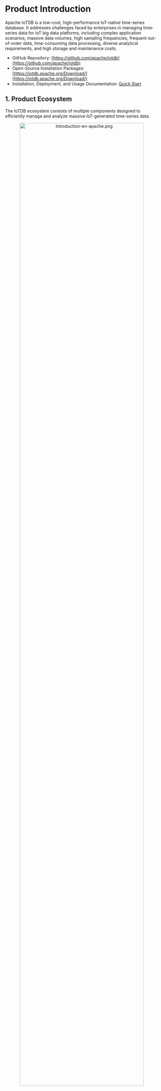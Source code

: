 <!--

    Licensed to the Apache Software Foundation (ASF) under one
    or more contributor license agreements.  See the NOTICE file
    distributed with this work for additional information
    regarding copyright ownership.  The ASF licenses this file
    to you under the Apache License, Version 2.0 (the
    "License"); you may not use this file except in compliance
    with the License.  You may obtain a copy of the License at
    
        http://www.apache.org/licenses/LICENSE-2.0
    
    Unless required by applicable law or agreed to in writing,
    software distributed under the License is distributed on an
    "AS IS" BASIS, WITHOUT WARRANTIES OR CONDITIONS OF ANY
    KIND, either express or implied.  See the License for the
    specific language governing permissions and limitations
    under the License.

-->

# Product Introduction

Apache IoTDB is a low-cost, high-performance IoT-native time-series database. It addresses challenges faced by enterprises in managing time-series data for IoT big data platforms, including complex application scenarios, massive data volumes, high sampling frequencies, frequent out-of-order data, time-consuming data processing, diverse analytical requirements, and high storage and maintenance costs.

- GitHub Repository: [https://github.com/apache/iotdb](https://github.com/apache/iotdb)
- Open-Source Installation Packages: [https://iotdb.apache.org/Download/](https://iotdb.apache.org/Download/)
- Installation, Deployment, and Usage Documentation: [Quick Start](../QuickStart/QuickStart_apache.md)


## 1. Product Ecosystem

The IoTDB ecosystem consists of multiple components designed to efficiently manage and analyze massive IoT-generated time-series data.

<div style="text-align: center;">  
    <img src="/img/Introduction-en-apache.png" alt="Introduction-en-apache.png" style="width: 90%;"/>  
</div>  


Key components include:

1. **Time-Series Database (Apache IoTDB)**: The core component for time-series data storage, offering high compression, rich query capabilities, real-time stream processing, high availability, and scalability. It provides security guarantees, configuration tools, multi-language APIs, and integration with external systems for building business applications.
2. **Time-Series File Format (Apache TsFile)**: A specialized storage format for time-series data, enabling efficient storage and querying. TsFile underpins IoTDB and AINode, unifying data management across collection, storage, and analysis phases.
3. **Time-Series Model Training-Inference Engine (IoTDB AINode)**: A unified engine for intelligent analysis, supporting model training, data management, and integration with machine/deep learning frameworks.


## 2. TimechoDB Architecture

The diagram below illustrates a typical IoTDB cluster deployment (3 ConfigNodes and 3 DataNodes):

<img src="/img/Cluster-Concept03.png" alt="" style="width: 60%;"/>  


## 3. Key Features

Apache IoTDB offers the following advantages:

- **Flexible Deployment**:
    - One-click cloud deployment
    - Out-of-the-box terminal usage
    - Seamless terminal-cloud synchronization

- **Cost-Effective Storage**:
    - High-compression disk storage
    - Unified management of historical and real-time data

- **Hierarchical Measurement Point Management**:
    - Aligns with industrial device hierarchies
    - Supports directory browsing and search

- **High Throughput Read/Write**:
    - Supports millions of devices
    - Handles high-speed, out-of-order, and multi-frequency data ingestion

- **Rich Query Capabilities**:
    - Native time-series computation engine
    - Timestamp alignment during queries
    - Over 100 built-in aggregation and time-series functions
    - AI-ready time-series feature analysis

- **High Availability & Scalability**:
    - HA distributed architecture with 24/7 uptime
    - Automatic load balancing for node scaling
    - Heterogeneous cluster support

- **Low Learning Curve**:
    - SQL-like query language
    - Multi-language SDKs
    - Comprehensive toolchain (e.g., console)

- **Ecosystem Integration**:
    - Hadoop, Spark, Grafana, ThingsBoard, DataEase, etc.


## 4. TimechoDB

Timecho Technology has developed **TimechoDB**, a commercial product built on the open-source version of Apache IoTDB, to provide enterprise-grade solutions and services for businesses and commercial clients. TimechoDB addresses the multifaceted challenges enterprises face when building IoT big data platforms for managing time-series data, including complex application scenarios, massive data volumes, high sampling frequencies, frequent out-of-order data, time-consuming data processing, diverse analytical requirements, and high storage and maintenance costs.

Leveraging **TimechoDB**, Timecho Technology offers a broader range of product features, enhanced performance and stability, and a richer suite of efficiency tools. Additionally, it provides comprehensive enterprise services, delivering commercial clients with superior product capabilities and an optimized experience in development, operation, and usage.
- **Timecho Technology Official Website**: [https://www.timecho.com/](https://www.timecho.com/)
- **TimechoDB Documentation**: [Quick Start](https://www.timecho.com/docs/zh/UserGuide/latest/QuickStart/QuickStart_timecho.html)
